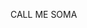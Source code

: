 CALL ME SOMA 

<!---
somasomos/somasomos is a ✨ special ✨ repository because its `README.md` (this file) appears on your GitHub profile.
You can click the Preview link to take a look at your changes.
--->
